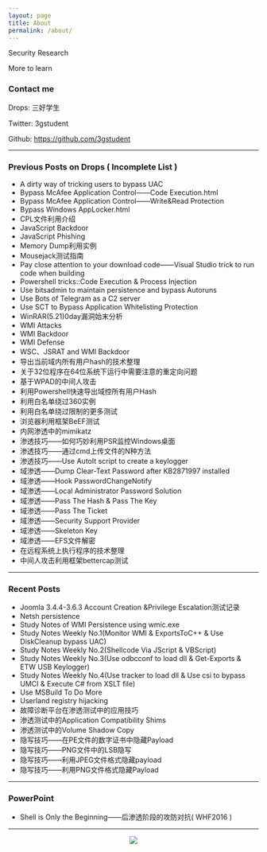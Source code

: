 ```yaml
---
layout: page
title: About
permalink: /about/
---
```


Security Research

More to learn


### Contact me

Drops:    三好学生

Twitter:  3gstudent

Github:  https://github.com/3gstudent

---

### Previous Posts on Drops ( Incomplete List )

- A dirty way of tricking users to bypass UAC
- Bypass McAfee Application Control——Code Execution.html
- Bypass McAfee Application Control——Write&Read Protection
- Bypass Windows AppLocker.html
- CPL文件利用介绍
- JavaScript Backdoor
- JavaScript Phishing
- Memory Dump利用实例
- Mousejack测试指南
- Pay close attention to your download code——Visual Studio trick to run code when building
- Powershell tricks::Code Execution & Process Injection
- Use bitsadmin to maintain persistence and bypass Autoruns
- Use Bots of Telegram as a C2 server
- Use SCT to Bypass Application Whitelisting Protection
- WinRAR(5.21)0day漏洞始末分析
- WMI Attacks
- WMI Backdoor
- WMI Defense
- WSC、JSRAT and WMI Backdoor
- 导出当前域内所有用户hash的技术整理
- 关于32位程序在64位系统下运行中需要注意的重定向问题
- 基于WPAD的中间人攻击
- 利用Powershell快速导出域控所有用户Hash
- 利用白名单绕过360实例
- 利用白名单绕过限制的更多测试
- 浏览器利用框架BeEF测试
- 内网渗透中的mimikatz
- 渗透技巧——如何巧妙利用PSR监控Windows桌面
- 渗透技巧——通过cmd上传文件的N种方法
- 渗透技巧——Use AutoIt script to create a keylogger
- 域渗透——Dump Clear-Text Password after KB2871997 installed
- 域渗透——Hook PasswordChangeNotify
- 域渗透——Local Administrator Password Solution
- 域渗透——Pass The Hash & Pass The Key
- 域渗透——Pass The Ticket
- 域渗透——Security Support Provider
- 域渗透——Skeleton Key
- 域渗透——EFS文件解密
- 在远程系统上执行程序的技术整理
- 中间人攻击利用框架bettercap测试

---

### Recent Posts

- Joomla 3.4.4-3.6.3 Account Creation &Privilege Escalation测试记录
- Netsh persistence
- Study Notes of WMI Persistence using wmic.exe
- Study Notes Weekly No.1(Monitor WMI & ExportsToC++ & Use DiskCleanup bypass UAC)
- Study Notes Weekly No.2(Shellcode Via JScript & VBScript)
- Study Notes Weekly No.3(Use odbcconf to load dll & Get-Exports & ETW USB Keylogger)
- Study Notes Weekly No.4(Use tracker to load dll & Use csi to bypass UMCI & Execute C# from XSLT file)
- Use MSBuild To Do More
- Userland registry hijacking
- 故障诊断平台在渗透测试中的应用技巧
- 渗透测试中的Application Compatibility Shims
- 渗透测试中的Volume Shadow Copy
- 隐写技巧——在PE文件的数字证书中隐藏Payload
- 隐写技巧——PNG文件中的LSB隐写
- 隐写技巧——利用JPEG文件格式隐藏payload
- 隐写技巧——利用PNG文件格式隐藏Payload

---

### PowerPoint

- Shell is Only the Beginning——后渗透阶段的攻防对抗( WHF2016 )

---

<div align=center>

![](https://raw.githubusercontent.com/3gstudent/3gstudent.github.io/master/images/QRCode.png)

</div>
